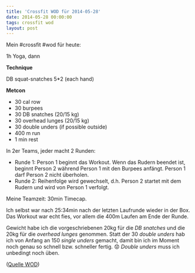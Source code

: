 ```yaml
---
title: 'Crossfit WOD für 2014-05-28'
date: 2014-05-28 00:00:00 
tags: crossfit wod
layout: post
---
```

Mein #crossfit #wod für heute:

1h Yoga, dann

**Technique**

DB squat-snatches 5*2 (each hand)

**Metcon**

* 30 cal row
* 30 burpees
* 30 DB snatches (20/15 kg)
* 30 overhead lunges (20/15 kg)
* 30 double unders (if possible outside)
* 400 m run
* 1 min rest

In 2er Teams, jeder macht 2 Runden:

* Runde 1: Person 1 beginnt das Workout. Wenn das Rudern beendet ist, beginnt Person 2 während Person 1 mit den Burpees anfängt. Person 1 darf Person 2 nicht überholen.
* Runde 2: Reihenfolge wird gewechselt, d.h. Person 2 startet mit dem Rudern und wird von Person 1 verfolgt.

Meine Teamzeit: 30min Timecap.

Ich selbst war nach 25:34min nach der letzten Laufrunde wieder in der Box. Das Workout war echt fies, vor allem die 400m Laufen am Ende der Runde.

Gewicht habe ich die vorgeschriebenen 20kg für die *DB snatches* und die 20kg für die *overhead lunges* genommen. Statt der 30 *double unders* hab ich von Anfang an 150 *single unders* gemacht, damit bin ich im Moment noch genau so schnell bzw. schneller fertig. :worried: *Double unders* muss ich unbedingt noch üben.

([Quelle WOD][0])

[0]: http://www.crossfithh.de/workouts--news/workout-wednesday20

